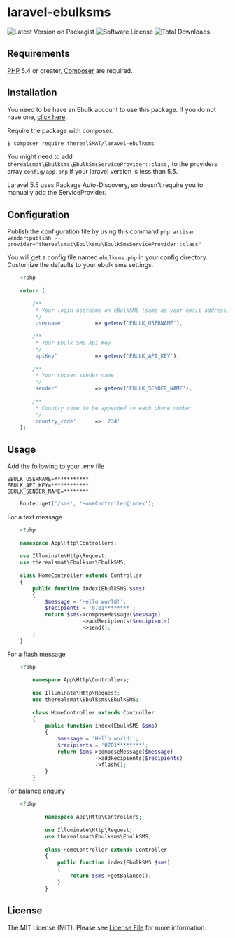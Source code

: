 # laravel-ebulksms

![Latest Version on Packagist][ico-version]
![Software License][ico-license]
![Total Downloads][ico-downloads]

## Requirements
[PHP](https://php.net) 5.4 or greater, [Composer](https://getcomposer.org) are required.

## Installation
You need to be have an Ebulk account to use this package. If you do not have one, [click here](https://ebulksms.com).

Require the package with composer.
``` bash
$ composer require therealSMAT/laravel-ebulksms
```
You might need to add ` therealsmat\Ebulksms\EbulkSmsServiceProvider::class,` to the providers array `config/app.php` if your laravel version is less than 5.5.

Laravel 5.5 uses Package Auto-Discovery, so doesn't require you to manually add the ServiceProvider.

## Configuration
Publish the configuration file by using this command
`php artisan vendor:publish --provider="therealsmat\Ebulksms\EbulkSmsServiceProvider::class"`

You will get a config file named `ebulksms.php` in your config directory. Customize the defaults to your ebulk sms settings.
```php
    <?php 
    
    return [
    
        /**
         * Your login username on eBulkSMS (same as your email address)
         */
        'username'          => getenv('EBULK_USERNAME'),
    
        /**
         * Your Ebulk SMS Api Key
         */
        'apiKey'            => getenv('EBULK_API_KEY'),
    
        /**
         * Your chosen sender name
         */
        'sender'            => getenv('EBULK_SENDER_NAME'),
    
        /**
         * Country code to be appended to each phone number
         */
        'country_code'      => '234'
    ];
```


## Usage
Add the following to your .env file

```dotenv
EBULK_USERNAME=***********
EBULK_API_KEY=************
EBULK_SENDER_NAME=********
```

```php
    Route::get('/sms', 'HomeController@index');
```
  For a text message
```php
    <?php
    
    namespace App\Http\Controllers;
    
    use Illuminate\Http\Request;
    use therealsmat\Ebulksms\EbulkSMS;
    
    class HomeController extends Controller
    {
        public function index(EbulkSMS $sms)
        {
            $message = 'Hello world!';
            $recipients = '0701********';
            return $sms->composeMessage($message)
                        ->addRecipients($recipients)
                        ->send();
        }
    }
```
For a flash message
```php
    <?php
        
        namespace App\Http\Controllers;
        
        use Illuminate\Http\Request;
        use therealsmat\Ebulksms\EbulkSMS;
        
        class HomeController extends Controller
        {
            public function index(EbulkSMS $sms)
            {
                $message = 'Hello world!';
                $recipients = '0701********';
                return $sms->composeMessage($message)
                            ->addRecipients($recipients)
                            ->flash();
            }
        }
```
For balance enquiry
```php
    <?php
            
            namespace App\Http\Controllers;
            
            use Illuminate\Http\Request;
            use therealsmat\Ebulksms\EbulkSMS;
            
            class HomeController extends Controller
            {
                public function index(EbulkSMS $sms)
                {
                    return $sms->getBalance();
                }
            }
```

## License

The MIT License (MIT). Please see [License File](LICENSE.md) for more information.

[ico-version]: https://img.shields.io/packagist/v/therealsmat/laravel-ebulksms.svg?style=flat-square
[ico-license]: https://img.shields.io/badge/license-MIT-yellow.svg?style=flat-square
[ico-downloads]: https://img.shields.io/packagist/dt/therealsmat/laravel-ebulksmsr.svg?style=flat-square
